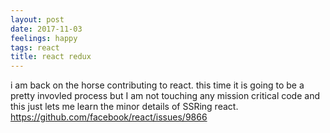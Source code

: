 ```yaml
---
layout: post
date: 2017-11-03
feelings: happy
tags: react
title: react redux
---
```


i am back on the horse contributing to react. this time it is going to be a pretty invovled process but I am not touching any mission critical code and this just lets me learn the minor details of SSRing react. <https://github.com/facebook/react/issues/9866>
